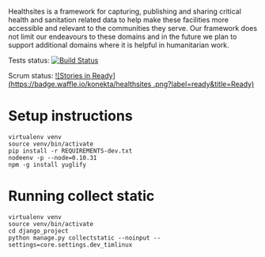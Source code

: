 Healthsites is a framework for capturing, publishing and sharing critical
health and sanitation related data to help make these facilities more 
accessible and relevant to the communities they serve. Our framework does not 
limit our endeavours to these domains and in the future we plan to support 
additional domains where it is helpful in humanitarian work.


Tests status: [![Build Status](https://travis-ci.org/konektaz/healthsites.svg)](https://travis-ci.org/konektaz/healthsites)

Scrum status: [![Stories in Ready](https://badge.waffle.io/konekta/healthsites
.png?label=ready&title=Ready)](https://waffle.io/konekta/healthsites)



# Setup instructions

```
virtualenv venv
source venv/bin/activate
pip install -r REQUIREMENTS-dev.txt
nodeenv -p --node=0.10.31
npm -g install yuglify
```

# Running collect static

```
virtualenv venv
source venv/bin/activate
cd django_project
python manage.py collectstatic --noinput --settings=core.settings.dev_timlinux
```


